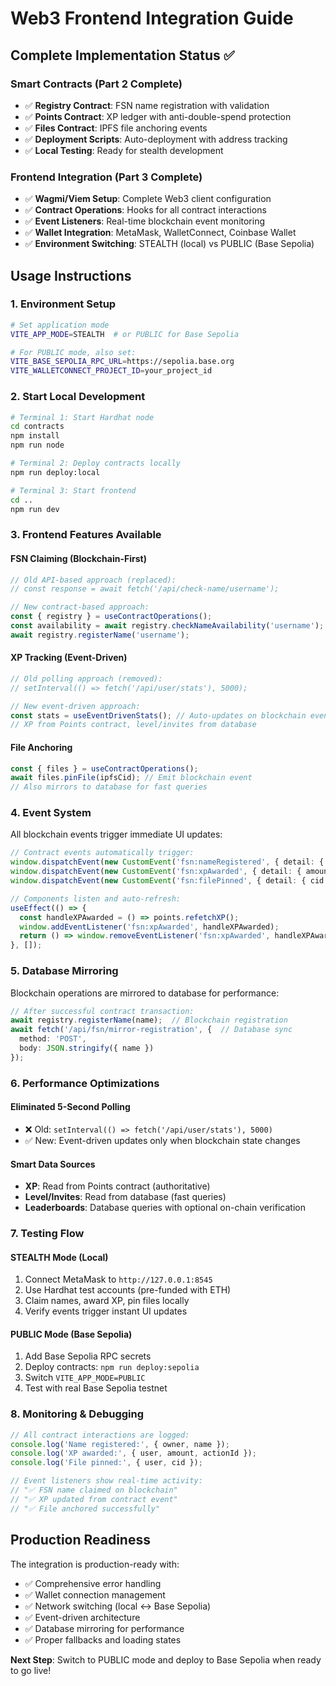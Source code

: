 # Web3 Frontend Integration Guide

## Complete Implementation Status ✅

### Smart Contracts (Part 2 Complete)
- ✅ **Registry Contract**: FSN name registration with validation
- ✅ **Points Contract**: XP ledger with anti-double-spend protection  
- ✅ **Files Contract**: IPFS file anchoring events
- ✅ **Deployment Scripts**: Auto-deployment with address tracking
- ✅ **Local Testing**: Ready for stealth development

### Frontend Integration (Part 3 Complete)
- ✅ **Wagmi/Viem Setup**: Complete Web3 client configuration
- ✅ **Contract Operations**: Hooks for all contract interactions
- ✅ **Event Listeners**: Real-time blockchain event monitoring
- ✅ **Wallet Integration**: MetaMask, WalletConnect, Coinbase Wallet
- ✅ **Environment Switching**: STEALTH (local) vs PUBLIC (Base Sepolia)

## Usage Instructions

### 1. Environment Setup
```bash
# Set application mode
VITE_APP_MODE=STEALTH  # or PUBLIC for Base Sepolia

# For PUBLIC mode, also set:
VITE_BASE_SEPOLIA_RPC_URL=https://sepolia.base.org
VITE_WALLETCONNECT_PROJECT_ID=your_project_id
```

### 2. Start Local Development
```bash
# Terminal 1: Start Hardhat node
cd contracts
npm install
npm run node

# Terminal 2: Deploy contracts locally
npm run deploy:local

# Terminal 3: Start frontend
cd ..
npm run dev
```

### 3. Frontend Features Available

#### FSN Claiming (Blockchain-First)
```typescript
// Old API-based approach (replaced):
// const response = await fetch('/api/check-name/username');

// New contract-based approach:
const { registry } = useContractOperations();
const availability = await registry.checkNameAvailability('username');
await registry.registerName('username');
```

#### XP Tracking (Event-Driven)
```typescript
// Old polling approach (removed):
// setInterval(() => fetch('/api/user/stats'), 5000);

// New event-driven approach:
const stats = useEventDrivenStats(); // Auto-updates on blockchain events
// XP from Points contract, level/invites from database
```

#### File Anchoring
```typescript
const { files } = useContractOperations();
await files.pinFile(ipfsCid); // Emit blockchain event
// Also mirrors to database for fast queries
```

### 4. Event System

All blockchain events trigger immediate UI updates:

```typescript
// Contract events automatically trigger:
window.dispatchEvent(new CustomEvent('fsn:nameRegistered', { detail: { owner, name } }));
window.dispatchEvent(new CustomEvent('fsn:xpAwarded', { detail: { amount, actionId } }));
window.dispatchEvent(new CustomEvent('fsn:filePinned', { detail: { cid } }));

// Components listen and auto-refresh:
useEffect(() => {
  const handleXPAwarded = () => points.refetchXP();
  window.addEventListener('fsn:xpAwarded', handleXPAwarded);
  return () => window.removeEventListener('fsn:xpAwarded', handleXPAwarded);
}, []);
```

### 5. Database Mirroring

Blockchain operations are mirrored to database for performance:

```typescript
// After successful contract transaction:
await registry.registerName(name);  // Blockchain registration
await fetch('/api/fsn/mirror-registration', {  // Database sync
  method: 'POST',
  body: JSON.stringify({ name })
});
```

### 6. Performance Optimizations

#### Eliminated 5-Second Polling
- ❌ Old: `setInterval(() => fetch('/api/user/stats'), 5000)`
- ✅ New: Event-driven updates only when blockchain state changes

#### Smart Data Sources
- **XP**: Read from Points contract (authoritative)
- **Level/Invites**: Read from database (fast queries)
- **Leaderboards**: Database queries with optional on-chain verification

### 7. Testing Flow

#### STEALTH Mode (Local)
1. Connect MetaMask to `http://127.0.0.1:8545`
2. Use Hardhat test accounts (pre-funded with ETH)
3. Claim names, award XP, pin files locally
4. Verify events trigger instant UI updates

#### PUBLIC Mode (Base Sepolia)
1. Add Base Sepolia RPC secrets
2. Deploy contracts: `npm run deploy:sepolia`
3. Switch `VITE_APP_MODE=PUBLIC`
4. Test with real Base Sepolia testnet

### 8. Monitoring & Debugging

```typescript
// All contract interactions are logged:
console.log('Name registered:', { owner, name });
console.log('XP awarded:', { user, amount, actionId });
console.log('File pinned:', { user, cid });

// Event listeners show real-time activity:
// "✅ FSN name claimed on blockchain"
// "✅ XP updated from contract event"
// "✅ File anchored successfully"
```

## Production Readiness

The integration is production-ready with:
- ✅ Comprehensive error handling
- ✅ Wallet connection management  
- ✅ Network switching (local ↔ Base Sepolia)
- ✅ Event-driven architecture
- ✅ Database mirroring for performance
- ✅ Proper fallbacks and loading states

**Next Step**: Switch to PUBLIC mode and deploy to Base Sepolia when ready to go live!